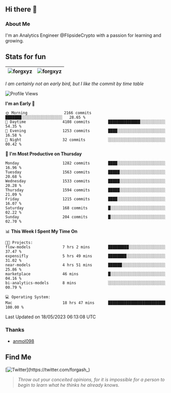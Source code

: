 ## Hi there 👋

### About Me

I'm an Analytics Engineer @FlipsideCrypto with a passion for learning and growing.
  
## Stats for fun

| <img align="center" src="https://github-readme-streak-stats.herokuapp.com/?user=forgxyz&theme=tokyonight" alt="forgxyz" /> | <img align="center" src="https://github-readme-stats.vercel.app/api?username=forgxyz&theme=tokyonight&show_icons=true" alt="forgxyz" /> |
| ------------- |------------- |

*I am certainly not an early bird, but I like the commit by time table*  

<!--START_SECTION:waka-->
![Profile Views](http://img.shields.io/badge/Profile%20Views-0-blue)

**I'm an Early 🐤** 

```text
🌞 Morning                2166 commits        ███████░░░░░░░░░░░░░░░░░░   28.65 % 
🌆 Daytime                4108 commits        ██████████████░░░░░░░░░░░   54.35 % 
🌃 Evening                1253 commits        ████░░░░░░░░░░░░░░░░░░░░░   16.58 % 
🌙 Night                  32 commits          ░░░░░░░░░░░░░░░░░░░░░░░░░   00.42 % 
```
📅 **I'm Most Productive on Thursday** 

```text
Monday                   1282 commits        ████░░░░░░░░░░░░░░░░░░░░░   16.96 % 
Tuesday                  1563 commits        █████░░░░░░░░░░░░░░░░░░░░   20.68 % 
Wednesday                1533 commits        █████░░░░░░░░░░░░░░░░░░░░   20.28 % 
Thursday                 1594 commits        █████░░░░░░░░░░░░░░░░░░░░   21.09 % 
Friday                   1215 commits        ████░░░░░░░░░░░░░░░░░░░░░   16.07 % 
Saturday                 168 commits         █░░░░░░░░░░░░░░░░░░░░░░░░   02.22 % 
Sunday                   204 commits         █░░░░░░░░░░░░░░░░░░░░░░░░   02.70 % 
```


📊 **This Week I Spent My Time On** 

```text
🐱‍💻 Projects: 
flow-models              7 hrs 2 mins        █████████░░░░░░░░░░░░░░░░   37.47 % 
expensifly               5 hrs 49 mins       ████████░░░░░░░░░░░░░░░░░   31.02 % 
near-models              4 hrs 51 mins       ██████░░░░░░░░░░░░░░░░░░░   25.86 % 
marketplace              46 mins             █░░░░░░░░░░░░░░░░░░░░░░░░   04.16 % 
bi-analytics-models      8 mins              ░░░░░░░░░░░░░░░░░░░░░░░░░   00.79 % 

💻 Operating System: 
Mac                      18 hrs 47 mins      █████████████████████████   100.00 % 
```


 Last Updated on 18/05/2023 06:13:08 UTC
<!--END_SECTION:waka-->

### Thanks
 - [anmol098](https://github.com/anmol098/waka-readme-stats/)
  
## Find Me
[![Twitter](https://img.shields.io/twitter/url/https/twitter.com/forgash_.svg?style=social&label=Follow%20%40forgash_)](https://twitter.com/forgash_)


> *Throw out your conceited opinions, for it is impossible for a person to begin to learn what he thinks he already knows.* 
